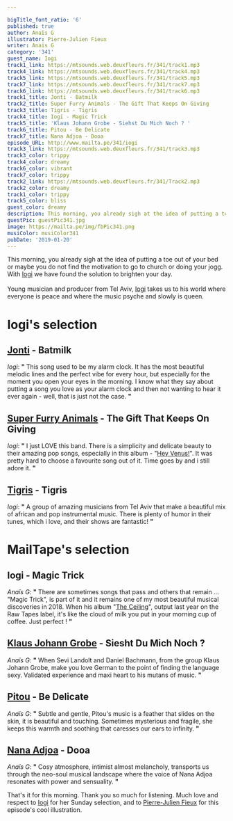 ```yaml
---

bigTitle_font_ratio: '6'
published: true
author: Anaïs G
illustrator: Pierre-Julien Fieux
writer: Anaïs G
category: '341'
guest_name: Iogi
track1_link: https://mtsounds.web.deuxfleurs.fr/341/track1.mp3
track4_link: https://mtsounds.web.deuxfleurs.fr/341/track4.mp3
track5_link: https://mtsounds.web.deuxfleurs.fr/341/track5.mp3
track7_link: https://mtsounds.web.deuxfleurs.fr/341/track7.mp3
track6_link: https://mtsounds.web.deuxfleurs.fr/341/track6.mp3
track1_title: Jonti - Batmilk
track2_title: Super Furry Animals - The Gift That Keeps On Giving
track3_title: Tigris - Tigris
track4_title: Iogi - Magic Trick
track5_title: 'Klaus Johann Grobe - Siehst Du Mich Noch ? '
track6_title: Pitou - Be Delicate
track7_title: Nana Adjoa - Dooa
episode_URL: http://www.mailta.pe/341/iogi
track3_link: https://mtsounds.web.deuxfleurs.fr/341/track3.mp3
track3_color: trippy
track4_color: dreamy
track6_color: vibrant
track7_color: trippy
track2_link: https://mtsounds.web.deuxfleurs.fr/341/Track2.mp3
track2_color: dreamy
track1_color: trippy
track5_color: bliss
guest_color: dreamy
description: This morning, you already sigh at the idea of putting a toe out of your bed or maybe you do not find the motivation to go to church or doing your jogg. With Iogi we have found the solution to brighten your day.
guestPic: guestPic341.jpg
image: https://mailta.pe/img/fbPic341.png
musiColor: musiColor341
pubDate: '2019-01-20'
---
```



This morning, you already sigh at the idea of putting a toe out of your bed or maybe you do not find the motivation to go to church or doing your jogg. With [Iogi](https://iogi.bandcamp.com/releases) we have found the solution to brighten your day.
<br><br>
Young musician and producer from Tel Aviv, [Iogi](https://fr-fr.facebook.com/iogiiog/) takes us to his world where everyone is peace and where the music psyche and slowly is queen.


# Iogi's selection

## [Jonti](https://soundcloud.com/jontidanimals) - Batmilk
_Iogi_: **"** This song used to be my alarm clock. It has the most beautiful melodic lines and the perfect vibe for every hour, but especially for the moment you open your eyes in the morning. I know what they say about putting a song you love as your alarm clock and then not wanting to hear it ever again - well, that is just not the case.   **"** 

## [Super Furry Animals](http://www.superfurry.com/) - The Gift That Keeps On Giving
_Iogi_: **"** I just LOVE this band. There is a simplicity and delicate beauty to their amazing pop songs, especially in this album - "[Hey Venus!](https://en.wikipedia.org/wiki/Hey_Venus!)". It was pretty hard to choose a favourite song out of it. Time goes by and i still adore it. **"** 

## [Tigris](https://soundcloud.com/tigrisband) - Tigris
_Iogi_: **"** A group of amazing musicians from Tel Aviv that make a beautiful mix of african and pop instrumental music. There is plenty of humor in their tunes, which i love, and their shows are fantastic! **"** 


# MailTape's selection

## Iogi - Magic Trick
_Anaïs G_: **"** There are sometimes songs that pass and others that remain ... "Magic Trick", is part of it and it remains one of my most beautiful musical discoveries in 2018. When his album "[The Ceiling](https://iogi.bandcamp.com/releases)", output last year on the Raw Tapes label, it's like the cloud of milk you put in your morning cup of coffee. Just perfect ! **"** 

## [Klaus Johann Grobe](https://klausjohanngrobe.bandcamp.com/) - Siesht Du Mich Noch ? 
_Anaïs G_: **"** When Sevi Landolt and Daniel Bachmann, from the group Klaus Johann Grobe, make you love German to the point of finding the language sexy. Validated experience and maxi heart to his mutans of music. **"** 

## [Pitou](http://www.pitoumusic.com/) - Be Delicate
_Anaïs G_: **"** Subtle and gentle, Pitou's music is a feather that slides on the skin, it is beautiful and touching. Sometimes mysterious and fragile, she keeps this warmth and soothing that caresses our ears to infinity. **"** 

## [Nana Adjoa](https://soundcloud.com/nanaadjoamusic) - Dooa
_Anaïs G_: **"** Cosy atmosphere, intimist almost melancholy, transports us through the neo-soul musical landscape where the voice of Nana Adjoa resonates with power and sensuality. **"** 


That's it for this morning. Thank you so much for listening. Much love and respect to [Iogi](https://soundcloud.com/iogi-music/sets/the-ceiling-2) for her Sunday selection, and to [Pierre-Julien Fieux](https://www.pierrejulienfieux.com/) for this episode's cool illustration.
